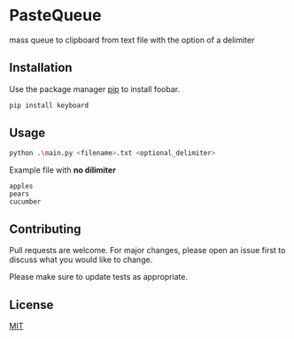 # PasteQueue

mass queue to clipboard from text file with the option of a delimiter

## Installation

Use the package manager [pip](https://pip.pypa.io/en/stable/) to install foobar.

```bash
pip install keyboard
```

## Usage

```bash
python .\main.py <filename>.txt <optional_delimiter>
```
Example file with **no dilimiter**
```
apples
pears
cucumber
```

## Contributing
Pull requests are welcome. For major changes, please open an issue first to discuss what you would like to change.

Please make sure to update tests as appropriate.

## License
[MIT](https://choosealicense.com/licenses/mit/)
